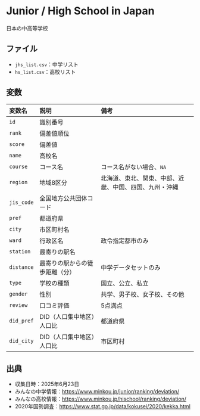 # Junior / High School in Japan
日本の中高等学校

## ファイル

- `jhs_list.csv`：中学リスト
- `hs_list.csv`：高校リスト

## 変数

|変数名|説明|備考|
|:---|:---|:---|
|`id`|識別番号||
|`rank`|偏差値順位||
|`score`|偏差値||
|`name`|高校名||
|`course`|コース名|コース名がない場合、`NA`|
|`region`|地域8区分|北海道、東北、関東、中部、近畿、中国、四国、九州・沖縄|
|`jis_code`|全国地方公共団体コード||
|`pref`|都道府県||
|`city`|市区町村名||
|`ward`|行政区名|政令指定都市のみ|
|`station`|最寄りの駅名||
|`distance`|最寄りの駅からの徒歩距離（分）|中学データセットのみ|
|`type`|学校の種類|国立、公立、私立|
|`gender`|性別|共学、男子校、女子校、その他|
|`review`|口コミ評価|5点満点|
|`did_pref`|DID（人口集中地区）人口比|都道府県|
|`did_city`|DID（人口集中地区）人口比|市区町村|

## 出典

- 収集日時：2025年6月23日
- みんなの中学情報：<https://www.minkou.jp/junior/ranking/deviation/>
- みんなの高校情報：<https://www.minkou.jp/hischool/ranking/deviation/>
- 2020年国勢調査：<https://www.stat.go.jp/data/kokusei/2020/kekka.html>
